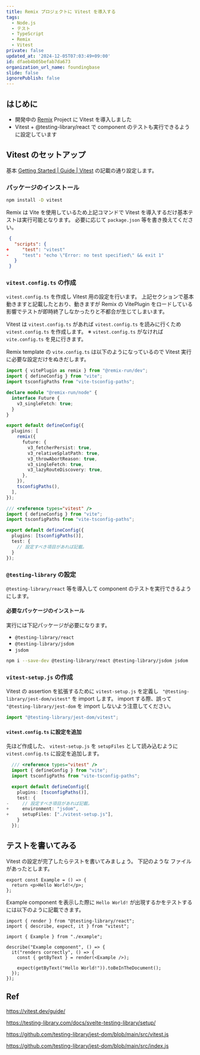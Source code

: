 ```yaml
---
title: Remix プロジェクトに Vitest を導入する
tags:
  - Node.js
  - テスト
  - TypeScript
  - Remix
  - Vitest
private: false
updated_at: '2024-12-05T07:03:49+09:00'
id: dfaeb4b05befab7da673
organization_url_name: foundingbase
slide: false
ignorePublish: false
---
```


## はじめに

- 開発中の [Remix](https://remix.run) Project に Vitest を導入しました
- Vitest + @testing-library/react で component のテストも実行できるように設定しています

## Vitest のセットアップ

基本 [Getting Started | Guide | Vitest](https://vitest.dev/guide/) の記載の通り設定します。

### パッケージのインストール

```sh
npm install -D vitest
```

Remix は Vite を使用しているため上記コマンドで Vitest を導入するだけ基本テストは実行可能となります。
必要に応じて `package.json` 等を書き換えてください。

```diff_json:package.json
 {
   "scripts": {
+     "test": "vitest"
-     "test": "echo \"Error: no test specified\" && exit 1"
   }
 }
```

### `vitest.config.ts` の作成

`vitest.config.ts` を作成し Vitest 用の設定を行います。
上記セクションで基本動きますと記載したとおり、動きますが Remix の VitePlugin をロードしている影響でテストが即時終了しなかったりと不都合が生じてしまいます。

Vitest は `vitest.config.ts` があれば `vitest.config.ts` を読みに行くため `vitest.config.ts` を作成します。
※ `vitest.config.ts` がなければ `vite.config.ts` を見に行きます。

Remix template の `vite.config.ts` は以下のようになっているので Vitest 実行に必要な設定だけをぬきだします。

```ts:templates/remix/vite.config.ts
import { vitePlugin as remix } from "@remix-run/dev";
import { defineConfig } from "vite";
import tsconfigPaths from "vite-tsconfig-paths";

declare module "@remix-run/node" {
  interface Future {
    v3_singleFetch: true;
  }
}

export default defineConfig({
  plugins: [
    remix({
      future: {
        v3_fetcherPersist: true,
        v3_relativeSplatPath: true,
        v3_throwAbortReason: true,
        v3_singleFetch: true,
        v3_lazyRouteDiscovery: true,
      },
    }),
    tsconfigPaths(),
  ],
});
```

```ts:vitest.config.ts
/// <reference types="vitest" />
import { defineConfig } from "vite";
import tsconfigPaths from "vite-tsconfig-paths";

export default defineConfig({
  plugins: [tsconfigPaths()],
  test: {
    // 設定すべき項目があれば記載。
  }
});
```

### `@testing-library` の設定

`@testing-library/react` 等を導入して component のテストを実行できるようにします。

#### 必要なパッケージのインストール

実行には下記パッケージが必要になります。

- `@testing-library/react`
- `@testing-library/jsdom`
- `jsdom`

```sh
npm i --save-dev @testing-library/react @testing-library/jsdom jsdom
```

### `vitest-setup.js` の作成

Vitest の assertion を拡張するために `vitest-setup.js` を定義し ` "@testing-library/jest-dom/vitest"` を import します。
import する際、誤って ` "@testing-library/jest-dom` を import しないよう注意してください。

```js:vitest-setup.js
import "@testing-library/jest-dom/vitest";
```

#### `vitest.config.ts` に設定を追加

先ほど作成した、 `vitest-setup.js` を `setupFiles` として読み込むように `vitest.config.ts` に設定を追加します。

```diff_typescript:vitest.config.ts
  /// <reference types="vitest" />
  import { defineConfig } from "vite";
  import tsconfigPaths from "vite-tsconfig-paths";

  export default defineConfig({
    plugins: [tsconfigPaths()],
    test: {
-     // 設定すべき項目があれば記載。
+     environment: "jsdom",
+     setupFiles: ["./vitest-setup.js"],
    }
  });
```

## テストを書いてみる

Vitest の設定が完了したらテストを書いてみましょう。
下記のような ファイルがあったとします。

```tsx:example.tsx
export const Example = () => {
  return <p>Hello World!</p>;
};
```

Example component を表示した際に `Hello World!` が出現するかをテストするには以下のように記載できます。

```tsx:example.test.tsx
import { render } from "@testing-library/react";
import { describe, expect, it } from "vitest";

import { Example } from "./example";

describe("Example component", () => {
  it("renders correctly", () => {
    const { getByText } = render(<Example />);

    expect(getByText("Hello World!")).toBeInTheDocument();
  });
});
```

## Ref

https://vitest.dev/guide/

https://testing-library.com/docs/svelte-testing-library/setup/

https://github.com/testing-library/jest-dom/blob/main/src/vitest.js

https://github.com/testing-library/jest-dom/blob/main/src/index.js
